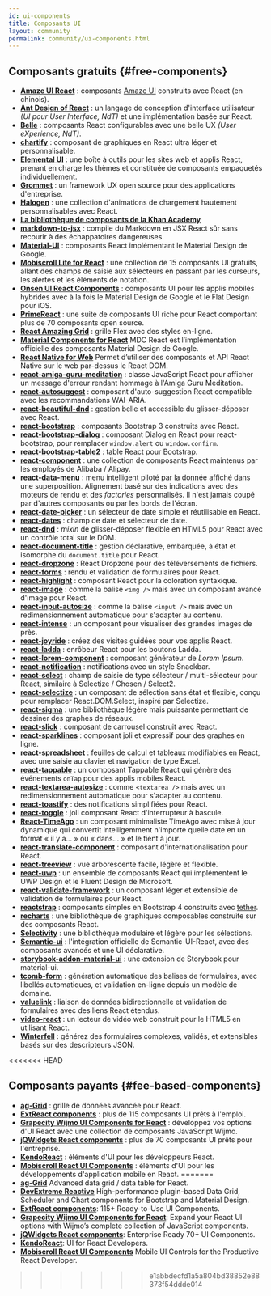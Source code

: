 ```yaml
---
id: ui-components
title: Composants UI
layout: community
permalink: community/ui-components.html
---
```


## Composants gratuits {#free-components}

* **[Amaze UI React](https://github.com/amazeui/amazeui-react)** : composants [Amaze UI](https://github.com/allmobilize/amazeui) construits avec React (en chinois).
* **[Ant Design of React](https://github.com/ant-design/ant-design)** : un langage de conception d'interface utilisateur *(UI pour User Interface, NdT)* et une implémentation basée sur React.
* **[Belle](https://github.com/nikgraf/belle/)** : composants React configurables avec une belle UX *(User eXperience, NdT)*.
* **[chartify](https://github.com/kirillstepkin/chartify)** : composant de graphiques en React ultra léger et personnalisable.
* **[Elemental UI](http://elemental-ui.com)** : une boîte à outils pour les sites web et applis React, prenant en charge les thèmes et constituée de composants empaquetés individuellement.
* **[Grommet](https://grommet.io/)** : un framework UX open source pour des applications d'entreprise.
* **[Halogen](https://yuanyan.github.io/halogen/)** : une collection d'animations de chargement hautement personnalisables avec React.
* **[La bibliothèque de composants de la Khan Academy](https://khan.github.io/react-components/)**
* **[markdown-to-jsx](https://www.npmjs.com/package/markdown-to-jsx)** : compile du Markdown en JSX React sûr sans recourir à des échappatoires dangereuses.
* **[Material-UI](https://material-ui.com/)** : composants React implémentant le Material Design de Google.
* **[Mobiscroll Lite for React](https://mobiscroll.com/forms/react)** : une collection de 15 composants UI gratuits, allant des champs de saisie aux sélecteurs en passant par les curseurs, les alertes et les éléments de notation.
* **[Onsen UI React Components](https://onsen.io/v2/react.html)** : composants UI pour les applis mobiles hybrides avec à la fois le Material Design de Google et le Flat Design pour iOS.
* **[PrimeReact](https://www.primefaces.org/primereact/)** : une suite de composants UI riche pour React comportant plus de 70 composants open source.
* **[React Amazing Grid](https://github.com/Amazing-Space-Invader/react-amazing-grid)** : grille Flex avec des styles en-ligne.
* **[Material Components for React](https://github.com/material-components/material-components-web-react)** MDC React est l’implémentation officielle des composants Material Design de Google.
* **[React Native for Web](https://github.com/necolas/react-native-web)** Permet d’utiliser des composants et API React Native sur le web par-dessus le React DOM.
* **[react-amiga-guru-meditation](https://github.com/gfazioli/react-amiga-guru-meditation)** : classe JavaScript React pour afficher un message d'erreur rendant hommage à l'Amiga Guru Meditation.
* **[react-autosuggest](https://github.com/moroshko/react-autosuggest)** : composant d'auto-suggestion React compatible avec les recommandations WAI-ARIA.
* **[react-beautiful-dnd](https://github.com/atlassian/react-beautiful-dnd)** : gestion belle et accessible du glisser-déposer avec React.
* **[react-bootstrap](https://github.com/stevoland/react-bootstrap)** : composants Bootstrap 3 construits avec React.
* **[react-bootstrap-dialog](https://github.com/akiroom/react-bootstrap-dialog)** : composant Dialog en React pour react-bootstrap, pour remplacer `window.alert` ou `window.confirm`.
* **[react-bootstrap-table2](https://github.com/react-bootstrap-table/react-bootstrap-table2)** : table React pour Bootstrap.
* **[react-component](https://github.com/react-component/)** : une collection de composants React maintenus par les employés de Alibaba / Alipay.
* **[react-data-menu](https://github.com/dkozar/react-data-menu)** : menu intelligent piloté par la donnée affiché dans une superposition. Alignement basé sur des indications avec des moteurs de rendu et des *factories* personnalisés. Il n'est jamais coupé par d'autres composants ou par les bords de l'écran.
* **[react-date-picker](https://github.com/Hacker0x01/react-datepicker)** : un sélecteur de date simple et réutilisable en React.
* **[react-dates](https://github.com/OpusCapita/react-dates)** : champ de date et sélecteur de date.
* **[react-dnd](https://github.com/gaearon/react-dnd)** : *mixin* de glisser-déposer flexible en HTML5 pour React avec un contrôle total sur le DOM.
* **[react-document-title](https://github.com/gaearon/react-document-title)** : gestion déclarative, embarquée, à état et isomorphe du `document.title` pour React.
* **[react-dropzone](https://github.com/felixrieseberg/React-Dropzone)** : React Dropzone pour des téléversements de fichiers.
* **[react-forms](https://prometheusresearch.github.io/react-forms/)** : rendu et validation de formulaires pour React.
* **[react-highlight](https://github.com/akiran/react-highlight)** : composant React pour la coloration syntaxique.
* **[react-image](https://github.com/mbrevda/react-image)** : comme la balise `<img />` mais avec un composant avancé d'image pour React.
* **[react-input-autosize](https://github.com/JedWatson/react-input-autosize)** : comme la balise `<input />` mais avec un redimensionnement automatique pour s'adapter au contenu.
* **[react-intense](https://github.com/brycedorn/react-intense)** : un composant pour visualiser des grandes images de près.
* **[react-joyride](https://github.com/gilbarbara/react-joyride)** : créez des visites guidées pour vos applis React.
* **[react-ladda](https://github.com/jsdir/react-ladda)** : enrôbeur React pour les boutons Ladda.
* **[react-lorem-component](https://github.com/martinandert/react-lorem-component)** : composant générateur de *Lorem Ipsum*.
* **[react-notification](https://github.com/pburtchaell/react-notification)** : notifications avec un style Snackbar.
* **[react-select](https://github.com/JedWatson/react-select)** : champ de saisie de type sélecteur / multi-sélecteur pour React, similaire à Selectize / Chosen / Select2.
* **[react-selectize](https://furqanzafar.github.io/react-selectize/)** : un composant de sélection sans état et flexible, conçu pour remplacer React.DOM.Select, inspiré par Selectize.
* **[react-sigma](https://www.npmjs.com/package/react-sigma)** : une bibliothèque légère mais puissante permettant de dessiner des graphes de réseaux.
* **[react-slick](https://github.com/akiran/react-slick)** : composant de carrousel construit avec React.
* **[react-sparklines](https://borisyankov.github.io/react-sparklines/)** : composant joli et expressif pour des graphes en ligne.
* **[react-spreadsheet](https://github.com/felixrieseberg/React-Spreadsheet-Component)** : feuilles de calcul et tableaux modifiables en React, avec une saisie au clavier et navigation de type Excel.
* **[react-tappable](https://github.com/JedWatson/react-tappable)** : un composant Tappable React qui génère des événements `onTap` pour des applis mobiles React.
* **[react-textarea-autosize](https://github.com/andreypopp/react-textarea-autosize)** : comme `<textarea />` mais avec un redimensionnement automatique pour s'adapter au contenu.
* **[react-toastify](https://github.com/fkhadra/react-toastify)** : des notifications simplifiées pour React.
* **[react-toggle](https://github.com/gfazioli/react-toggle)** : joli composant React d'interrupteur à bascule.
* **[React-TimeAgo](https://www.npmjs.org/package/react-timeago)** : un composant minimaliste TimeAgo avec mise à jour dynamique qui convertit intelligemment n'importe quelle date en un format « il y a… » ou  « dans… » et le tient à jour.
* **[react-translate-component](https://github.com/martinandert/react-translate-component)** : composant d'internationalisation pour React.
* **[react-treeview](https://github.com/chenglou/react-treeview)** : vue arborescente facile, légère et flexible.
* **[react-uwp](https://www.react-uwp.com)** : un ensemble de composants React qui implémentent le UWP Design et le Fluent Design de Microsoft.
* **[react-validate-framework](https://github.com/MinJieLiu/react-validate-framework)** : un composant léger et extensible de validation de formulaires pour React.
* **[reactstrap](https://reactstrap.github.io/)** : composants simples en Bootstrap 4 construits avec [tether](http://tether.io/).
* **[recharts](https://github.com/recharts/recharts)** : une bibliothèque de graphiques composables construite sur des composants React.
* **[Selectivity](https://arendjr.github.io/selectivity/)** : une bibliothèque modulaire et légère pour les sélections.
* **[Semantic-ui](https://react.semantic-ui.com/)** : l'intégration officielle de Semantic-UI-React, avec des composants avancés et une UI déclarative.
* **[storybook-addon-material-ui](https://github.com/sm-react/storybook-addon-material-ui)** : une extension de Storybook pour material-ui.
* **[tcomb-form](https://github.com/gcanti/tcomb-form)** : génération automatique des balises de formulaires, avec libellés automatiques, et validation en-ligne depuis un modèle de domaine.
* **[valuelink](https://github.com/Volicon/valuelink)** : liaison de données bidirectionnelle et validation de formulaires avec des liens React étendus.
* **[video-react](https://github.com/video-react/video-react)** : un lecteur de vidéo web construit pour le HTML5 en utilisant React.
* **[Winterfell](https://github.com/andrewhathaway/Winterfell)** : générez des formulaires complexes, validés, et extensibles basés sur des descripteurs JSON.

<<<<<<< HEAD
## Composants payants {#fee-based-components}

* **[ag-Grid](https://www.ag-grid.com)** : grille de données avancée pour React.
* **[ExtReact components](https://www.sencha.com/products/extreact/)** : plus de 115 composants UI prêts à l'emploi.
* **[Grapecity Wijmo UI Components for React](https://www.grapecity.com/en/react/)** : développez vos options d'UI React avec une collection de composants JavaScript Wijmo.
* **[jQWidgets React components](https://www.jqwidgets.com/react/)** : plus de 70 composants UI prêts pour l'entreprise.
* **[KendoReact](https://www.telerik.com/kendo-react-ui/)** : éléments d'UI pour les développeurs React.
* **[Mobiscroll React UI Components](https://mobiscroll.com/react)** : éléments d'UI pour les développements d'application mobile en React.
=======
* **[ag-Grid](https://www.ag-grid.com)** Advanced data grid / data table for React.
* **[DevExtreme Reactive](https://devexpress.github.io/devextreme-reactive/react/)** High-performance plugin-based Data Grid, Scheduler and Chart components for Bootstrap and Material Design.
* **[ExtReact components](https://www.sencha.com/products/extreact//)**: 115+ Ready-to-Use UI Components.
* **[Grapecity Wijmo UI Components for React](https://www.grapecity.com/en/react/)**: Expand your React UI options with Wijmo’s complete collection of JavaScript components.
* **[jQWidgets React components](https://www.jqwidgets.com/react/)**: Enterprise Ready 70+ UI Components.
* **[KendoReact](https://www.telerik.com/kendo-react-ui/)**: UI for React Developers.
* **[Mobiscroll React UI Components](https://mobiscroll.com/react)** Mobile UI Controls for the Productive React Developer.
>>>>>>> e1abbdecfd1a5a804bd38852e88373f54ddde014

